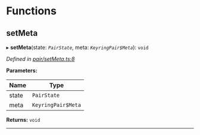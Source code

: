 

# Functions

<a id="setmeta"></a>

##  setMeta

▸ **setMeta**(state: *`PairState`*, meta: *`KeyringPair$Meta`*): `void`

*Defined in [pair/setMeta.ts:8](https://github.com/polkadot-js/common/blob/477be90/packages/keyring/src/pair/setMeta.ts#L8)*

**Parameters:**

| Name | Type |
| ------ | ------ |
| state | `PairState` |
| meta | `KeyringPair$Meta` |

**Returns:** `void`

___


